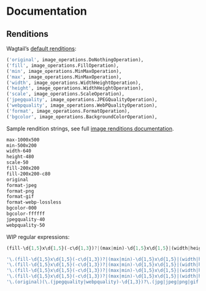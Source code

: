# Documentation

## Renditions

Wagtail’s [default renditions](https://github.com/wagtail/wagtail/blob/ba6f94def17b8bbc66002cbc7af60ed422658ff1/wagtail/images/wagtail_hooks.py#L110-L124):

```py
('original', image_operations.DoNothingOperation),
('fill', image_operations.FillOperation),
('min', image_operations.MinMaxOperation),
('max', image_operations.MinMaxOperation),
('width', image_operations.WidthHeightOperation),
('height', image_operations.WidthHeightOperation),
('scale', image_operations.ScaleOperation),
('jpegquality', image_operations.JPEGQualityOperation),
('webpquality', image_operations.WebPQualityOperation),
('format', image_operations.FormatOperation),
('bgcolor', image_operations.BackgroundColorOperation),
```

Sample rendition strings, see full [image renditions documentation](https://docs.wagtail.io/en/stable/topics/images.html).

```txt
max-1000x500
min-500x200
width-640
height-480
scale-50
fill-200x200
fill-200x200-c80
original
format-jpeg
format-png
format-gif
format-webp-lossless
bgcolor-000
bgcolor-ffffff
jpegquality-40
webpquality-50
```

WIP regular expressions:

```js
(fill-\d{1,5}x\d{1,5}(-c\d{1,3})?|(max|min)-\d{1,5}x\d{1,5}|(width|height)-\d{1,5}|scale-\d{1,3})(\.(jpegquality|webpquality)-\d{1,3})?\.(jpg|jpeg|png|gif|webp|avif)

'\.(fill-\d{1,5}x\d{1,5}(-c\d{1,3})?|(max|min)-\d{1,5}x\d{1,5}|(width|height)-\d{1,5}|scale-\d{1,3})\.(jpg|jpeg|png|gif|webp|avif)'
'\.(fill-\d{1,5}x\d{1,5}(-c\d{1,3})?|(max|min)-\d{1,5}x\d{1,5}|(width|height)-\d{1,5}|scale-\d{1,3})\.(jpg|jpeg|png|gif|webp|avif)'
'\.(fill-\d{1,5}x\d{1,5}(-c\d{1,3})?|(max|min)-\d{1,5}x\d{1,5}|(width|height)-\d{1,5}|scale-\d{1,3})(\.(jpegquality|webpquality)-\d{1,3})?\.(jpg|jpeg|png|gif|webp|avif)'
'\.(fill-\d{1,5}x\d{1,5}(-c\d{1,3})?|(max|min)-\d{1,5}x\d{1,5}|(width|height)-\d{1,5}|scale-\d{1,3}|original)(\.(jpegquality|webpquality)-\d{1,3})?\.(jpg|jpeg|png|gif|webp|avif)'
'\.(original)(\.(jpegquality|webpquality)-\d{1,3})?\.(jpg|jpeg|png|gif|webp|avif)'
```
